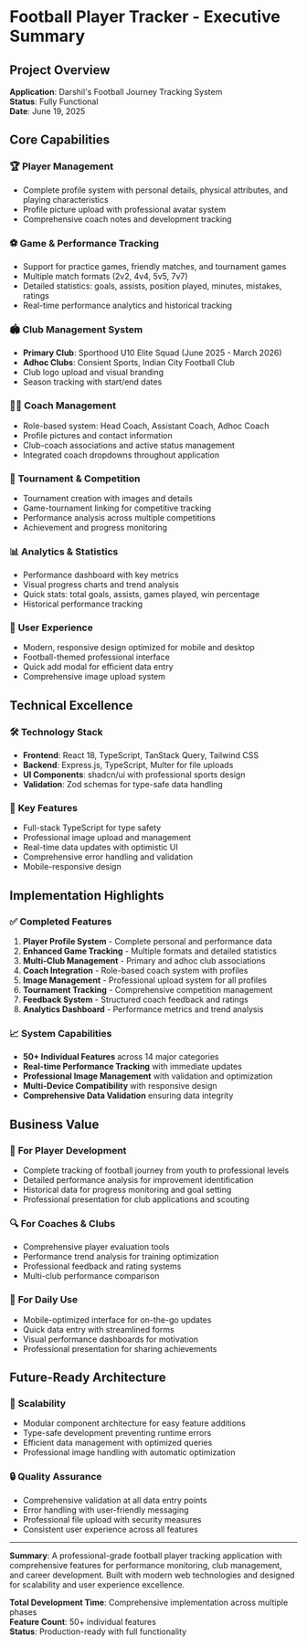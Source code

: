 # Football Player Tracker - Executive Summary

## Project Overview
**Application**: Darshil's Football Journey Tracking System  
**Status**: Fully Functional  
**Date**: June 19, 2025  

## Core Capabilities

### 🏆 **Player Management**
- Complete profile system with personal details, physical attributes, and playing characteristics
- Profile picture upload with professional avatar system
- Comprehensive coach notes and development tracking

### ⚽ **Game & Performance Tracking**
- Support for practice games, friendly matches, and tournament games
- Multiple match formats (2v2, 4v4, 5v5, 7v7)
- Detailed statistics: goals, assists, position played, minutes, mistakes, ratings
- Real-time performance analytics and historical tracking

### 🏟️ **Club Management System**
- **Primary Club**: Sporthood U10 Elite Squad (June 2025 - March 2026)
- **Adhoc Clubs**: Consient Sports, Indian City Football Club
- Club logo upload and visual branding
- Season tracking with start/end dates

### 👨‍🏫 **Coach Management**
- Role-based system: Head Coach, Assistant Coach, Adhoc Coach
- Profile pictures and contact information
- Club-coach associations and active status management
- Integrated coach dropdowns throughout application

### 🏅 **Tournament & Competition**
- Tournament creation with images and details
- Game-tournament linking for competitive tracking
- Performance analysis across multiple competitions
- Achievement and progress monitoring

### 📊 **Analytics & Statistics**
- Performance dashboard with key metrics
- Visual progress charts and trend analysis
- Quick stats: total goals, assists, games played, win percentage
- Historical performance tracking

### 📱 **User Experience**
- Modern, responsive design optimized for mobile and desktop
- Football-themed professional interface
- Quick add modal for efficient data entry
- Comprehensive image upload system

## Technical Excellence

### 🛠️ **Technology Stack**
- **Frontend**: React 18, TypeScript, TanStack Query, Tailwind CSS
- **Backend**: Express.js, TypeScript, Multer for file uploads
- **UI Components**: shadcn/ui with professional sports design
- **Validation**: Zod schemas for type-safe data handling

### 🔧 **Key Features**
- Full-stack TypeScript for type safety
- Professional image upload and management
- Real-time data updates with optimistic UI
- Comprehensive error handling and validation
- Mobile-responsive design

## Implementation Highlights

### ✅ **Completed Features**
1. **Player Profile System** - Complete personal and performance data
2. **Enhanced Game Tracking** - Multiple formats and detailed statistics
3. **Multi-Club Management** - Primary and adhoc club associations
4. **Coach Integration** - Role-based coach system with profiles
5. **Image Management** - Professional upload system for all profiles
6. **Tournament Tracking** - Comprehensive competition management
7. **Feedback System** - Structured coach feedback and ratings
8. **Analytics Dashboard** - Performance metrics and trend analysis

### 📈 **System Capabilities**
- **50+ Individual Features** across 14 major categories
- **Real-time Performance Tracking** with immediate updates
- **Professional Image Management** with validation and optimization
- **Multi-Device Compatibility** with responsive design
- **Comprehensive Data Validation** ensuring data integrity

## Business Value

### 🎯 **For Player Development**
- Complete tracking of football journey from youth to professional levels
- Detailed performance analysis for improvement identification
- Historical data for progress monitoring and goal setting
- Professional presentation for club applications and scouting

### 🔍 **For Coaches & Clubs**
- Comprehensive player evaluation tools
- Performance trend analysis for training optimization
- Professional feedback and rating systems
- Multi-club performance comparison

### 📱 **For Daily Use**
- Mobile-optimized interface for on-the-go updates
- Quick data entry with streamlined forms
- Visual performance dashboards for motivation
- Professional presentation for sharing achievements

## Future-Ready Architecture

### 🚀 **Scalability**
- Modular component architecture for easy feature additions
- Type-safe development preventing runtime errors
- Efficient data management with optimized queries
- Professional image handling with automatic optimization

### 🔒 **Quality Assurance**
- Comprehensive validation at all data entry points
- Error handling with user-friendly messaging
- Professional file upload with security measures
- Consistent user experience across all features

---

**Summary**: A professional-grade football player tracking application with comprehensive features for performance monitoring, club management, and career development. Built with modern web technologies and designed for scalability and user experience excellence.

**Total Development Time**: Comprehensive implementation across multiple phases  
**Feature Count**: 50+ individual features  
**Status**: Production-ready with full functionality